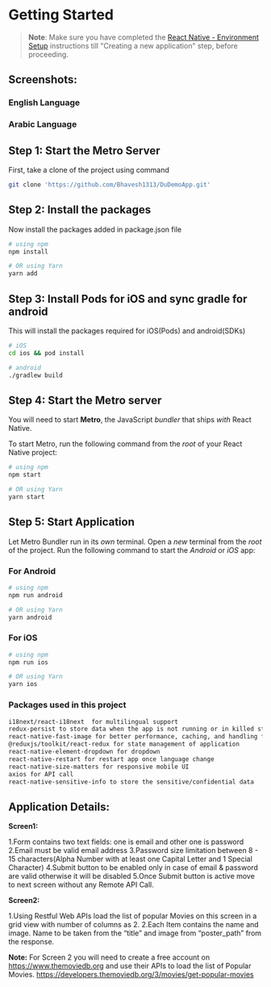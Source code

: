 # Getting Started

>**Note**: Make sure you have completed the [React Native - Environment Setup](https://reactnative.dev/docs/environment-setup) instructions till "Creating a new application" step, before proceeding.
## Screenshots:

### English Language



### Arabic Language


## Step 1: Start the Metro Server

First, take a clone of the project using command 

```bash
git clone 'https://github.com/Bhavesh1313/DuDemoApp.git'
```
## Step 2: Install the packages
Now install the packages added in package.json file

```bash
# using npm
npm install

# OR using Yarn
yarn add
```

## Step 3: Install Pods for iOS and sync gradle for android
This will install the packages required for iOS(Pods) and android(SDKs)
```bash
# iOS
cd ios && pod install

# android
./gradlew build
```

## Step 4: Start the Metro server
You will need to start **Metro**, the JavaScript _bundler_ that ships _with_ React Native.

To start Metro, run the following command from the _root_ of your React Native project:

```bash
# using npm
npm start

# OR using Yarn
yarn start
```

## Step 5: Start Application

Let Metro Bundler run in its _own_ terminal. Open a _new_ terminal from the _root_ of the project. Run the following command to start the _Android_ or _iOS_ app:

### For Android

```bash
# using npm
npm run android

# OR using Yarn
yarn android
```

### For iOS

```bash
# using npm
npm run ios

# OR using Yarn
yarn ios
```

### Packages used in this project

```bash
i18next/react-i18next  for multilingual support
redux-persist to store data when the app is not running or in killed state
react-native-fast-image for better performance, caching, and handling for images
@reduxjs/toolkit/react-redux for state management of application
react-native-element-dropdown for dropdown
react-native-restart for restart app once language change
react-native-size-matters for responsive mobile UI
axios for API call
react-native-sensitive-info to store the sensitive/confidential data 
```

## Application Details:

**Screen1:**

1.Form contains two text fields: one is email and other one is password
2.Email must be valid email address
3.Password size limitation between 8 - 15 characters(Alpha Number with at least one Capital Letter and 1 Special Character)
4.Submit button to be enabled only in case of email & password are valid otherwise it will be disabled
5.Once Submit button is active move to next screen without any Remote API Call.
 

**Screen2:**

1.Using Restful Web APIs load the list of popular Movies on this screen in a grid view with number of columns as 2.
2.Each Item contains the name and image. Name to be taken from the “title” and image from “poster_path” from the response.
 
**Note:**
For Screen 2 you will need to create a free account on https://www.themoviedb.org and use their APIs to load the list of Popular Movies.
https://developers.themoviedb.org/3/movies/get-popular-movies